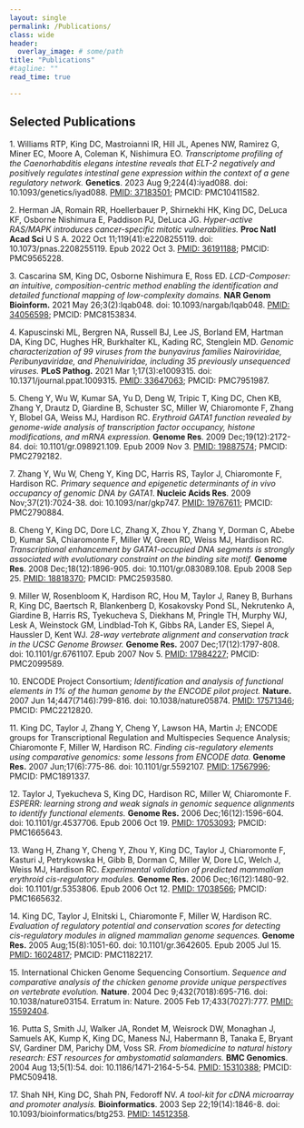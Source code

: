 ```yaml
---
layout: single
permalink: /Publications/
class: wide
header:
  overlay_image: # some/path
title: "Publications"
#tagline: ""
read_time: true

---
```

## Selected Publications

<span class="mark" id="37183501">1. Williams RTP, King DC, Mastroianni IR, Hill JL, Apenes NW, Ramirez G, Miner EC, Moore A, Coleman K, Nishimura EO. *Transcriptome profiling of the Caenorhabditis elegans intestine reveals that ELT-2 negatively and positively regulates intestinal gene expression within the context of a gene regulatory network.* **Genetics**. 2023 Aug 9;224(4):iyad088. doi: 10.1093/genetics/iyad088. <a href="https://pubmed.ncbi.nlm.nih.gov/37183501/" target="_blank">PMID: 37183501</a>; PMCID: PMC10411582.</span>

<span class="mark" id="36191188">2. Herman JA, Romain RR, Hoellerbauer P, Shirnekhi
HK, King DC, DeLuca KF, Osborne Nishimura E, Paddison PJ, DeLuca JG.
*Hyper-active RAS/MAPK introduces cancer-specific mitotic
vulnerabilities.* **Proc Natl Acad Sci** U S A. 2022 Oct
11;119(41):e2208255119. doi: 10.1073/pnas.2208255119. Epub 2022 Oct 3.
<a href="https://pubmed.ncbi.nlm.nih.gov/36191188/" target="_blank">PMID: 36191188</a>; PMCID: PMC9565228.</span>

<span class="mark" id="34056598">3. Cascarina SM, King DC, Osborne Nishimura E, Ross
ED. *LCD-Composer: an intuitive, composition-centric method enabling the
identification and detailed functional mapping of low-complexity
domains.* **NAR Genom Bioinform.** 2021 May 26;3(2):lqab048. doi:
10.1093/nargab/lqab048. <a href="https://pubmed.ncbi.nlm.nih.gov/34056598/" target="_blank">PMID: 34056598</a>; PMCID: PMC8153834.</span>

<span class="mark" id="33647063">4. Kapuscinski ML, Bergren NA, Russell BJ, Lee JS,
Borland EM, Hartman DA, King DC, Hughes HR, Burkhalter KL, Kading RC,
Stenglein MD. *Genomic characterization of 99 viruses from the
bunyavirus families Nairoviridae, Peribunyaviridae, and Phenuiviridae,
including 35 previously unsequenced viruses.* **PLoS Pathog.** 2021 Mar
1;17(3):e1009315. doi: 10.1371/journal.ppat.1009315. <a href="https://pubmed.ncbi.nlm.nih.gov/33647063/" target="_blank">PMID: 33647063</a>;
PMCID: PMC7951987.</span>

<span class="mark" id="19887574">5. Cheng Y, Wu W, Kumar SA, Yu D, Deng W, Tripic T,
King DC, Chen KB, Zhang Y, Drautz D, Giardine B, Schuster SC, Miller W,
Chiaromonte F, Zhang Y, Blobel GA, Weiss MJ, Hardison RC. *Erythroid
GATA1 function revealed by genome-wide analysis of transcription factor
occupancy, histone modifications, and mRNA expression.* **Genome Res**.
2009 Dec;19(12):2172-84. doi: 10.1101/gr.098921.109. Epub 2009 Nov 3.
<a href="https://pubmed.ncbi.nlm.nih.gov/19887574/" target="_blank">PMID: 19887574</a>; PMCID: PMC2792182.</span>

<span class="mark" id="19767611">7. Zhang Y, Wu W, Cheng Y, King DC, Harris RS, Taylor
J, Chiaromonte F, Hardison RC. *Primary sequence and epigenetic
determinants of in vivo occupancy of genomic DNA by GATA1*. **Nucleic
Acids Res**. 2009 Nov;37(21):7024-38. doi: 10.1093/nar/gkp747. <a href="https://pubmed.ncbi.nlm.nih.gov/19767611/" target="_blank">PMID: 19767611</a>; PMCID: PMC2790884.</span>

<span class="mark" id="18818370">8. Cheng Y, King DC, Dore LC, Zhang X, Zhou Y, Zhang
Y, Dorman C, Abebe D, Kumar SA, Chiaromonte F, Miller W, Green RD, Weiss
MJ, Hardison RC. *Transcriptional enhancement by GATA1-occupied DNA
segments is strongly associated with evolutionary constraint on the
binding site motif.* **Genome Res**. 2008 Dec;18(12):1896-905. doi:
10.1101/gr.083089.108. Epub 2008 Sep 25. <a href="https://pubmed.ncbi.nlm.nih.gov/18818370/" target="_blank">PMID: 18818370</a>; PMCID:
PMC2593580.</span>

<span class="mark" id="17984227">9. Miller W, Rosenbloom K, Hardison RC, Hou M, Taylor
J, Raney B, Burhans R, King DC, Baertsch R, Blankenberg D, Kosakovsky
Pond SL, Nekrutenko A, Giardine B, Harris RS, Tyekucheva S, Diekhans M,
Pringle TH, Murphy WJ, Lesk A, Weinstock GM, Lindblad-Toh K, Gibbs RA,
Lander ES, Siepel A, Haussler D, Kent WJ. *28-way vertebrate alignment
and conservation track in the UCSC Genome Browser.* **Genome Res.** 2007
Dec;17(12):1797-808. doi: 10.1101/gr.6761107. Epub 2007 Nov 5. <a href="https://pubmed.ncbi.nlm.nih.gov/17984227/" target="_blank">PMID: 17984227</a>; PMCID: PMC2099589.</span>

<span class="mark" id="17571346">10. ENCODE Project Consortium; *Identification and
analysis of functional elements in 1% of the human genome by the ENCODE
pilot project.* **Nature.** 2007 Jun 14;447(7146):799-816. doi:
10.1038/nature05874. <a href="https://pubmed.ncbi.nlm.nih.gov/17571346/" target="_blank">PMID: 17571346</a>; PMCID: PMC2212820.</span>

<span class="mark" id="17567996">11. King DC, Taylor J, Zhang Y, Cheng Y, Lawson HA,
Martin J; ENCODE groups for Transcriptional Regulation and Multispecies
Sequence Analysis; Chiaromonte F, Miller W, Hardison RC. *Finding
cis-regulatory elements using comparative genomics: some lessons from
ENCODE data.* **Genome Res.** 2007 Jun;17(6):775-86. doi:
10.1101/gr.5592107. <a href="https://pubmed.ncbi.nlm.nih.gov/17567996/" target="_blank">PMID: 17567996</a>; PMCID: PMC1891337.</span>

<span class="mark" id="17053093">12. Taylor J, Tyekucheva S, King DC, Hardison RC,
Miller W, Chiaromonte F. *ESPERR: learning strong and weak signals in
genomic sequence alignments to identify functional elements.* **Genome
Res.** 2006 Dec;16(12):1596-604. doi: 10.1101/gr.4537706. Epub 2006 Oct 19. <a href="https://pubmed.ncbi.nlm.nih.gov/17053093/" target="_blank">PMID: 17053093</a>; PMCID: PMC1665643.</span>

<span class="mark" id="17038566">13. Wang H, Zhang Y, Cheng Y, Zhou Y, King DC, Taylor
J, Chiaromonte F, Kasturi J, Petrykowska H, Gibb B, Dorman C, Miller W,
Dore LC, Welch J, Weiss MJ, Hardison RC. *Experimental validation of
predicted mammalian erythroid cis-regulatory modules.* **Genome Res.**
2006 Dec;16(12):1480-92. doi: 10.1101/gr.5353806. Epub 2006 Oct 12.
<a href="https://pubmed.ncbi.nlm.nih.gov/17038566/" target="_blank">PMID: 17038566</a>; PMCID: PMC1665632.</span>

<span class="mark" id="16024817">14. King DC, Taylor J, Elnitski L, Chiaromonte F,
Miller W, Hardison RC. *Evaluation of regulatory potential and
conservation scores for detecting cis-regulatory modules in aligned
mammalian genome sequences.* **Genome Res.** 2005 Aug;15(8):1051-60.
doi: 10.1101/gr.3642605. Epub 2005 Jul 15. <a href="https://pubmed.ncbi.nlm.nih.gov/16024817/" target="_blank">PMID: 16024817</a>; PMCID:
PMC1182217.</span>

<span class="mark" id="15592404">15. International Chicken Genome Sequencing
Consortium. *Sequence and comparative analysis of the chicken genome
provide unique perspectives on vertebrate evolution.* **Nature**. 2004
Dec 9;432(7018):695-716. doi: 10.1038/nature03154. Erratum in: Nature.
2005 Feb 17;433(7027):777. <a href="https://pubmed.ncbi.nlm.nih.gov/15592404/" target="_blank">PMID: 15592404</a>.</span>

<span class="mark" id="15310388">16. Putta S, Smith JJ, Walker JA, Rondet M, Weisrock
DW, Monaghan J, Samuels AK, Kump K, King DC, Maness NJ, Habermann B,
Tanaka E, Bryant SV, Gardiner DM, Parichy DM, Voss SR. *From biomedicine
to natural history research: EST resources for ambystomatid
salamanders.* **BMC Genomics**. 2004 Aug 13;5(1):54. doi:
10.1186/1471-2164-5-54. <a href="https://pubmed.ncbi.nlm.nih.gov/15310388/" target="_blank">PMID: 15310388</a>; PMCID: PMC509418.</span>

<span class="mark" id="14512358">17. Shah NH, King DC, Shah PN, Fedoroff NV. *A tool-kit
for cDNA microarray and promoter analysis.* **Bioinformatics**. 2003 Sep
22;19(14):1846-8. doi: 10.1093/bioinformatics/btg253. <a href="https://pubmed.ncbi.nlm.nih.gov/14512358/" target="_blank">PMID: 14512358</a>.</span>
